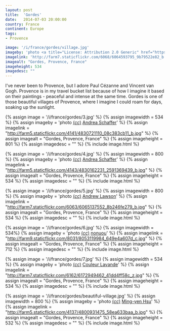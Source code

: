 ```yaml
---
layout: post
title:  'Gordes'
date:   2014-07-03 20:00:00
country: France
continent: Europe
tags:
- Provence

image: '/i/france/gordes/village.jpg'
imageby: 'photo <a title="License: Attribution 2.0 Generic" href="https://creativecommons.org/licenses/by/2.0/">(<em>cc</em>)</a> <a href="http://www.flickr.com/photos/andylawson/6064593795/in/set-72157627482611318">Andrew Lawson</a>'
imagelink: 'http://farm7.staticflickr.com/6068/6064593795_9b79522e82_b.jpg'
imagealt: "Gordes, Provence, France"
imageheight: 534
imagedesc: ""
---
```

I've never been to Provence, but I adore Paul Cézanne and Vincent van Gogh. Provence is in my travel bucket list because of how I imagine it based on their paintings - peaceful and intense at the same time. Gordes is one of those beautiful villages of Provence, where I imagine I could roam for days, soaking up the sunlight.

{% assign image = '/i/france/gordes/3.jpg' %}
{% assign imagewidth = 534 %}
{% assign imageby = 'photo <a title="License: Attribution 2.0 Generic" href="https://creativecommons.org/licenses/by/2.0/">(<em>cc</em>)</a> <a href="http://www.flickr.com/photos/aschaf/4830721110/in/set-72157624460926371">Andrea Schaffer</a>' %}
{% assign imagelink = "http://farm5.staticflickr.com/4141/4830721110_08c383cb11_b.jpg" %}
{% assign imagealt = "Gordes, Provence, France" %}
{% assign imageheight = 801 %}
{% assign imagedesc = "" %}
{% include image.html %}

{% assign image = '/i/france/gordes/4.jpg' %}
{% assign imagewidth = 800 %}
{% assign imageby = 'photo <a title="License: Attribution 2.0 Generic" href="https://creativecommons.org/licenses/by/2.0/">(<em>cc</em>)</a> <a href="http://www.flickr.com/photos/aschaf/4830162231/in/set-72157624460926371">Andrea Schaffer</a>' %}
{% assign imagelink = "http://farm5.staticflickr.com/4143/4830162231_2591369439_b.jpg" %}
{% assign imagealt = "Gordes, Provence, France" %}
{% assign imageheight = 534 %}
{% assign imagedesc = "" %}
{% include image.html %}

{% assign image = '/i/france/gordes/5.jpg' %}
{% assign imagewidth = 800 %}
{% assign imageby = 'photo <a title="License: Attribution 2.0 Generic" href="https://creativecommons.org/licenses/by/2.0/">(<em>cc</em>)</a> <a href="http://www.flickr.com/photos/andylawson/6065137552/in/set-72157627482611318">Andrew Lawson</a>' %}
{% assign imagelink = "http://farm7.staticflickr.com/6063/6065137552_8b246fe279_b.jpg" %}
{% assign imagealt = "Gordes, Provence, France" %}
{% assign imageheight = 534 %}
{% assign imagedesc = "" %}
{% include image.html %}

{% assign image = '/i/france/gordes/6.jpg' %}
{% assign imagewidth = 534%}
{% assign imageby = 'photo <a title="License: Attribution-NoDerivs 2.0 Generic" href="https://creativecommons.org/licenses/by-nd/2.0/">(<em>cc</em>)</a> <a href="http://www.flickr.com/photos/nonuou/8053119984">nonuou</a>' %}
{% assign imagelink = "http://farm9.staticflickr.com/8031/8053119984_649e4a607d_c.jpg" %}
{% assign imagealt = "Gordes, Provence, France" %}
{% assign imageheight = 712 %}
{% assign imagedesc = "" %}
{% include image.html %}

{% assign image = '/i/france/gordes/7.jpg' %}
{% assign imagewidth = 534 %}
{% assign imageby = 'photo <a title="License: Attribution-NoDerivs 2.0 Generic" href="https://creativecommons.org/licenses/by-nd/2.0/">(<em>cc</em>)</a> <a href="http://www.flickr.com/photos/couleurlavande/6172949462">Couleur Lavande</a>' %}
{% assign imagelink = "http://farm7.staticflickr.com/6162/6172949462_41dd4ff58c_z.jpg" %}
{% assign imagealt = "Gordes, Provence, France" %}
{% assign imageheight = 534 %}
{% assign imagedesc = "" %}
{% include image.html %}

{% assign image = '/i/france/gordes/beautiful-village.jpg' %}
{% assign imagewidth = 800 %}
{% assign imageby = 'photo <a title="License: Attribution-NoDerivs 2.0 Generic" href="https://creativecommons.org/licenses/by-nd/2.0/">(<em>cc</em>)</a> <a href="http://www.flickr.com/photos/myhsu/4800931475/in/set-72157624377155315">Ming-yen Hsu</a>' %}
{% assign imagelink = "http://farm5.staticflickr.com/4137/4800931475_58ea633baa_b.jpg" %}
{% assign imagealt = "Gordes, Provence, France" %}
{% assign imageheight = 532 %}
{% assign imagedesc = "" %}
{% include image.html %}
